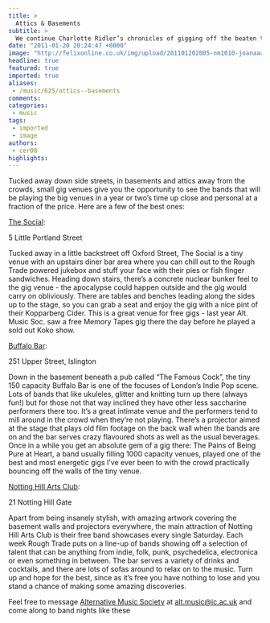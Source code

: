 ```yaml
---
title: >
  Attics & Basements
subtitle: >
  We continue Charlotte Ridler’s chronicles of gigging off the beaten track with three kick-ass music venues
date: "2011-01-20 20:24:47 +0000"
image: "http://felixonline.co.uk/img/upload/201101202005-nm1010-joanaaaa.jpg"
headline: true
featured: true
imported: true
aliases:
 - /music/625/attics--basements
comments:
categories:
 - music
tags:
 - imported
 - image
authors:
 - cer08
highlights:
---
```


Tucked away down side streets, in basements and attics away from the crowds, small gig venues give you the opportunity to see the bands that will be playing the big venues in a year or two’s time up close and personal at a fraction of the price. Here are a few of the best ones:

[The Social](http://www.thesocial.com/):

5 Little Portland Street

Tucked away in a little backstreet off Oxford Street, The Social is a tiny venue with an upstairs diner bar area where you can chill out to the Rough Trade powered jukebox and stuff your face with their pies or fish finger sandwiches. Heading down stairs, there’s a concrete nuclear bunker feel to the gig venue - the apocalypse could happen outside and the gig would carry on obliviously. There are tables and benches leading along the sides up to the stage, so you can grab a seat and enjoy the gig with a nice pint of their Kopparberg Cider. This is a great venue for free gigs - last year Alt. Music Soc. saw a free Memory Tapes gig there the day before he played a sold out Koko show.

[Buffalo Bar](http://www.buffalobar.co.uk/):

251 Upper Street, Islington

Down in the basement beneath a pub called “The Famous Cock”, the tiny 150 capacity Buffalo Bar is one of the focuses of London’s Indie Pop scene. Lots of bands that like ukuleles, glitter and knitting turn up there (always fun!) but for those not that way inclined they have other less saccharine performers there too. It’s a great intimate venue and the performers tend to mill around in the crowd when they’re not playing. There’s a projector aimed at the stage that plays old film footage on the back wall when the bands are on and the bar serves crazy flavoured shots as well as the usual beverages. Once in a while you get an absolute gem of a gig there: The Pains of Being Pure at Heart, a band usually filling 1000 capacity venues, played one of the best and most energetic gigs I’ve ever been to with the crowd practically bouncing off the walls of the tiny venue.

[Notting Hill Arts Club](http://www.nottinghillartsclub.com/):

21 Notting Hill Gate

Apart from being insanely stylish, with amazing artwork covering the basement walls and projectors everywhere, the main attraction of Notting Hill Arts Club is their free band showcases every single Saturday. Each week Rough Trade puts on a line-up of bands showing off a selection of talent that can be anything from indie, folk, punk, psychedelica, electronica or even something in between. The bar serves a variety of drinks and cocktails, and there are lots of sofas around to relax on to the music. Turn up and hope for the best, since as it’s free you have nothing to lose and you stand a chance of making some amazing discoveries.

Feel free to message [Alternative Music Society](http://www.altmusicsoc.co.uk/) at alt.music@ic.ac.uk and come along to band nights like these

